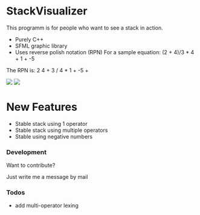 # StackVisualizer

This programm is for people who want to see a stack in action.

  - Purely C++
  - SFML graphic library
  - Uses reverse polish notation (RPN)
  For a sample equation: (2 + 4)/3 * 4 + 1 + -5

  The RPN is:             2 4 + 3 / 4 * 1 + -5 +
  
  
  <img src="https://media.giphy.com/media/lqZ2ZyvCzLdidpIIHx/giphy.gif" />
  <img src="https://media.giphy.com/media/SAIbtkWRUwBgy0BgSD/giphy.gif" />
  

# New Features

  - Stable stack using 1 operator
  - Stable stack using multiple operators
  - Stable using negative numbers
 
### Development

Want to contribute?

Just write me a message by mail

### Todos

 - add multi-operator lexing
